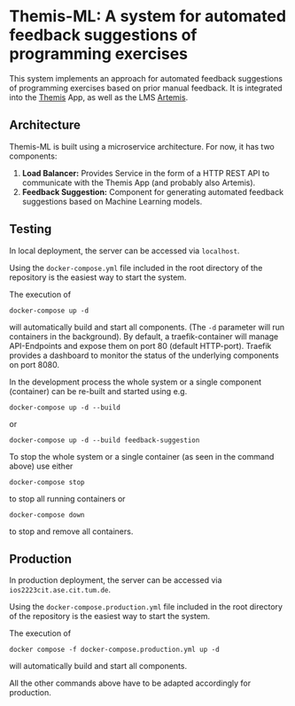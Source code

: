 # Themis-ML: A system for automated feedback suggestions of programming exercises

This system implements an approach for automated feedback suggestions of programming exercises based on prior manual feedback. It is integrated into the [Themis](https://github.com/ls1intum/Themis) App, as well as the LMS [Artemis](https://github.com/ls1intum/Artemis).

## Architecture
Themis-ML is built using a microservice architecture. For now, it has two components:

  1.  **Load Balancer:** Provides Service in the form of a HTTP REST API to communicate with the Themis App (and probably also Artemis).
  2.  **Feedback Suggestion:** Component for generating automated feedback suggestions based on Machine Learning models.

## Testing

In local deployment, the server can be accessed via `localhost`.

Using the `docker-compose.yml` file included in the root directory of the repository is the easiest way to start the system.
 
The execution of
```
docker-compose up -d
```
will automatically build and start all components. (The `-d` parameter will run containers in the background).
By default, a traefik-container will manage API-Endpoints and expose them on port 80 (default HTTP-port).
Traefik provides a dashboard to monitor the status of the underlying components on port 8080.

In the development process the whole system or a single component (container) can be re-built and started using e.g.
```
docker-compose up -d --build
```
or
```
docker-compose up -d --build feedback-suggestion
```

To stop the whole system or a single container (as seen in the command above) use either
```
docker-compose stop
```
to stop all running containers or
```
docker-compose down
```
to stop and remove all containers.

## Production

In production deployment, the server can be accessed via `ios2223cit.ase.cit.tum.de`.

Using the `docker-compose.production.yml` file included in the root directory of the repository is the easiest way to start the system.

The execution of
```
docker compose -f docker-compose.production.yml up -d
```
will automatically build and start all components.

All the other commands above have to be adapted accordingly for production.
